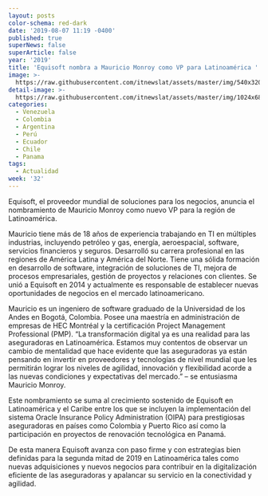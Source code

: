 ```yaml
---
layout: posts
color-schema: red-dark
date: '2019-08-07 11:19 -0400'
published: true
superNews: false
superArticle: false
year: '2019'
title: 'Equisoft nombra a Mauricio Monroy como VP para Latinoamérica '
image: >-
  https://raw.githubusercontent.com/itnewslat/assets/master/img/540x320/Mauricio-Monroy-p.jpg
detail-image: >-
  https://raw.githubusercontent.com/itnewslat/assets/master/img/1024x680/Mauricio-Monroy-g.jpg
categories:
  - Venezuela
  - Colombia
  - Argentina
  - Perú
  - Ecuador
  - Chile
  - Panama
tags:
  - Actualidad
week: '32'
---
```

Equisoft, el proveedor mundial de soluciones para los negocios, anuncia el nombramiento de Mauricio Monroy como nuevo VP para la región de Latinoamérica. 

Mauricio tiene más de 18 años de experiencia trabajando en TI en múltiples industrias, incluyendo petróleo y gas, energía, aeroespacial, software, servicios financieros y seguros. Desarrolló su carrera profesional en las regiones de América Latina y América del Norte. Tiene una sólida formación en desarrollo de software, integración de soluciones de TI, mejora de procesos empresariales, gestión de proyectos y relaciones con clientes. Se unió a Equisoft en 2014 y actualmente es responsable de establecer nuevas oportunidades de negocios en el mercado latinoamericano. 

Mauricio es un ingeniero de software graduado de la Universidad de los Andes en Bogotá, Colombia. Posee una maestría en administración de empresas de HEC Montréal y la certificación Project Management Professional (PMP).
 “La transformación digital ya es una realidad para las aseguradoras en Latinoamérica. Estamos muy contentos de observar un cambio de mentalidad que hace evidente que las aseguradoras ya están pensando en invertir en proveedores y tecnologías de nivel mundial que les permitirán lograr los niveles de agilidad, innovación y flexibilidad acorde a las nuevas condiciones y expectativas del mercado.” – se entusiasma Mauricio Monroy.
 
Este nombramiento se suma al crecimiento sostenido de Equisoft en Latinoamérica y el Caribe entre los que se incluyen la implementación del sistema Oracle Insurance Policy Administration (OIPA) para prestigiosas aseguradoras en países como Colombia y Puerto Rico así como la participación en proyectos de renovación tecnológica en Panamá.

 De esta manera Equisoft avanza con paso firme y con estrategias bien definidas para la segunda mitad de 2019 en Latinoamérica tales como nuevas adquisiciones y nuevos negocios para contribuir en la digitalización eficiente de las aseguradoras y apalancar su servicio en la conectividad y agilidad.